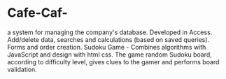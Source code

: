 # Cafe-Caf-
 a system for managing the company's database. Developed in Access. Add/delete data, searches and calculations (based on saved queries). Forms and order creation. Sudoku Game - Combines algorithms with JavaScript and design with html css. The game random Sudoku board, according to difficulty level, gives clues to the gamer and performs board validation. 
